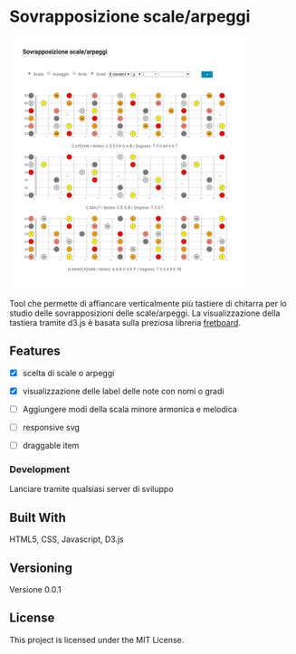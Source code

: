 # Sovrapposizione scale/arpeggi

![tastiera](/screen.png)

Tool che permette di affiancare verticalmente più tastiere di chitarra per lo studio delle sovrapposizioni delle scale/arpeggi. La visualizzazione della tastiera tramite d3.js è basata sulla preziosa libreria [fretboard](https://github.com/txels/fretboard).

## Features
- [x] scelta di scale o arpeggi 
- [x] visualizzazione delle label delle note con nomi o gradi
- [ ] Aggiungere modi della scala minore armonica e melodica
- [ ] responsive svg
- [ ] draggable item


### Development

Lanciare tramite qualsiasi server di sviluppo

## Built With

HTML5, CSS, Javascript, D3.js

## Versioning

Versione 0.0.1

## License

This project is licensed under the MIT License.
